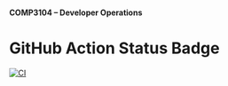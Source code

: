 #### COMP3104 – Developer Operations


# GitHub Action Status Badge

[![CI](https://github.com/meric-yassine/COMP3104/actions/workflows/ci.yaml/badge.svg?branch=master)](https://github.com/meric-yassine/COMP3104/actions/workflows/ci.yaml)
